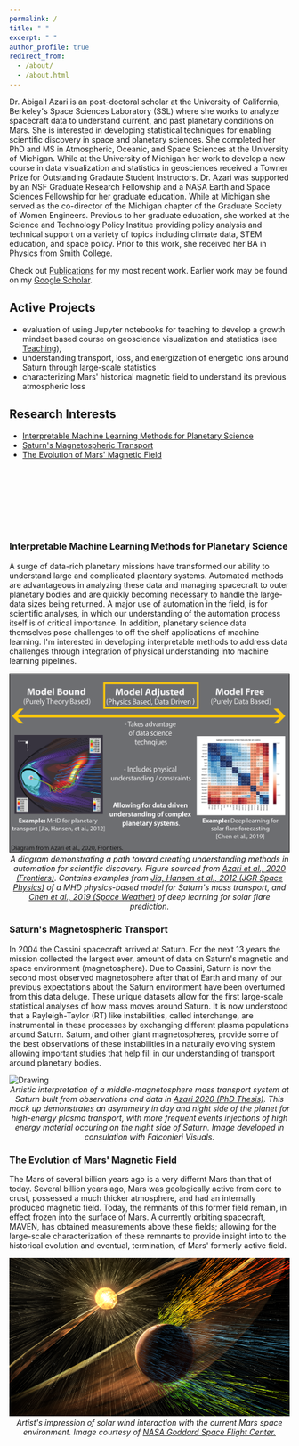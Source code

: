 ```yaml
---
permalink: /
title: " "
excerpt: " "
author_profile: true
redirect_from: 
  - /about/
  - /about.html
---
```


Dr. Abigail Azari is an post-doctoral scholar at the University of California, Berkeley's Space Sciences Laboratory (SSL) where she works to analyze spacecraft data to understand current, and past planetary conditions on Mars. She is interested in developing statistical techniques for enabling scientific discovery in space and planetary sciences. She completed her PhD and MS in Atmospheric, Oceanic, and Space Sciences at the University of Michigan. While at the University of Michigan her work to develop a new course in data visualization and statistics in geosciences received a Towner Prize for Outstanding Gradaute Student Instructors. Dr. Azari was supported by an NSF Graduate Research Fellowship and a NASA Earth and Space Sciences Fellowship for her graduate education. While at Michigan she served as the co-director of the Michigan chapter of the Graduate Society of Women Engineers. Previous to her graduate education, she worked at the Science and Technology Policy Institue providing policy analysis and technical support on a variety of topics including climate data, STEM education, and space policy. Prior to this work, she received her BA in Physics from Smith College.


Check out [Publications](https://astro-abby.github.io/publications/) for my most recent work. Earlier work may be found on my [Google Scholar](https://scholar.google.com/citations?user=UdcGQbYAAAAJ&hl=en&oi=ao).

## Active Projects

- evaluation of using Jupyter notebooks for teaching to develop a growth mindset based course on geoscience visualization and statistics (see [Teaching](https://astro-abby.github.io/teaching/)),
- understanding transport, loss, and energization of energetic ions around Saturn through large-scale statistics
- characterizing Mars' historical magnetic field to understand its previous atmospheric loss

<!-- I am collaborating on the following: 
- analysis of solar wind composition using machine learning to investigate plasma dynamics using ion abundances. Project Lead: [Yeimy Rivera](https://clasp.engin.umich.edu/people/yeimy-rivera/)
- analysis of mass transport and evolution of high energy particle events around Saturn. Project Lead: [Prof. Michael Liemohn](https://clasp.engin.umich.edu/people/michael-liemohn/) -->

## Research Interests

- [Interpretable Machine Learning Methods for Planetary Science](#interpretable-machine-learning-methods-for-planetary-science)
- [Saturn's Magnetospheric Transport](#saturns-magnetospheric-transport)
- [The Evolution of Mars' Magnetic Field](#the-evolution-of-mars-magnetic-field)

<p>&nbsp;</p>
<p>&nbsp;</p>
<p>&nbsp;</p>
<p>&nbsp;</p>


### Interpretable Machine Learning Methods for Planetary Science

A surge of data-rich planetary missions have transformed our ability to understand large and complicated plaentary systems. Automated methods are advantageous in analyzing these data and managing spacecraft to outer planetary bodies and are quickly becoming necessary to handle the large-data sizes being returned. A major use of automation in the field, is for scientific analyses, in which our understanding of the automation process itself is of critical importance. In addition, planetary science data themselves pose challenges to off the shelf applications of machine learning. I'm interested in developing interpretable methods to address data challenges through integration of physical understanding into machine learning pipelines.      

<img src="../images/Azari2020a_InterpretableMethod.png" alt="Drawing" /> 

<center> <em> A diagram demonstrating a path toward creating understanding methods in automation for scientific discovery. Figure sourced from <a href="https://www.frontiersin.org/articles/10.3389/fspas.2020.00036/full">Azari et al., 2020 (Frontiers)</a>. Contains examples from <a href="https://doi.org/10.1029/2012JA017575">Jia, Hansen et al., 2012 (JGR Space Physics)</a> of a MHD physics-based model for Saturn's mass transport, and <a href=" https://doi.org/10.1029/2019SW002214">Chen et al., 2019 (Space Weather)</a> of deep learning for solar flare prediction. </em> </center>

### Saturn's Magnetospheric Transport

In 2004 the Cassini spacecraft arrived at Saturn. For the next 13 years the mission collected the largest ever, amount of data on Saturn's magnetic and space environment (magnetosphere). Due to Cassini, Saturn is now the second most observed magnetosphere after that of Earth and many of our previous expectations about the Saturn environment have been overturned from this data deluge. These unique datasets allow for the first large-scale statistical analyses of how mass moves around Saturn. It is now understood that a Rayleigh-Taylor (RT) like instabilities, called interchange, are instrumental in these processes by exchanging different plasma populations around Saturn. Saturn, and other giant magnetospheres, provide some of the best observations of these instabilities in a naturally evolving system allowing important studies that help fill in our understanding of transport around planetary bodies. 

<img src="../images/Azari2020_BasicDiagram.png" alt="Drawing" /> 

<center> <em> Artistic interpretation of a middle-magnetosphere mass transport system at Saturn built from observations and data in <a href="http://hdl.handle.net/2027.42/155251">Azari 2020 (PhD Thesis)</a>. This mock up demonstrates an asymmetry in day and night side of the planet for high-energy plasma transport, with more frequent events injections of high energy material occuring on the night side of Saturn. Image developed in consulation with Falconieri Visuals. </em> </center>

### The Evolution of Mars' Magnetic Field

The Mars of several billion years ago is a very differnt Mars than that of today. Several billion years ago, Mars was geologically active from core to crust, possessed a much thicker atmosphere, and had an internally produced magnetic field. Today, the remnants of this former field remain, in effect frozen into the surface of Mars. A currently orbiting spacecraft, MAVEN, has obtained measurements above these fields; allowing for the large-scale characterization of these remnants to provide insight into to the historical evolution and eventual, termination, of Mars' formerly active field.   

<img src="../images/Maven_NASAGSFC.png" alt="Drawing" /> 

<center> <em> Artist's impression of solar wind interaction with the current Mars space environment. Image courtesy of <a href="https://www.nasa.gov/press-release/nasa-mission-reveals-speed-of-solar-wind-stripping-martian-atmosphere/">NASA Goddard Space Flight Center.</a> </em> </center>






